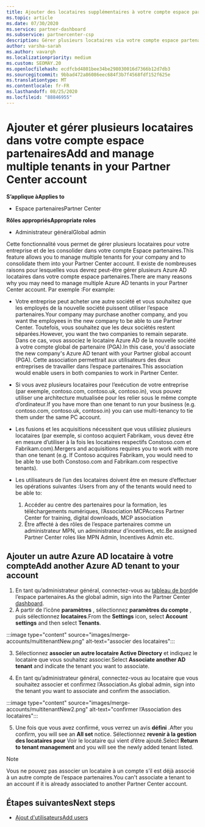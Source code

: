 ```yaml
---
title: Ajouter des locataires supplémentaires à votre compte espace partenaires
ms.topic: article
ms.date: 07/30/2020
ms.service: partner-dashboard
ms.subservice: partnercenter-csp
description: Gérer plusieurs locataires via votre compte espace partenaires
author: varsha-sarah
ms.author: vavargh
ms.localizationpriority: medium
ms.custom: SEOMAY.20
ms.openlocfilehash: ecdfcbd4801bee34be298030016d7366b12d7db3
ms.sourcegitcommit: 9bbad472a86086eec684f3b7f4568fdf152f625e
ms.translationtype: MT
ms.contentlocale: fr-FR
ms.lasthandoff: 08/25/2020
ms.locfileid: "88846955"
---
```

# <a name="add-and-manage-multiple-tenants-in-your-partner-center-account"></a><span data-ttu-id="0ada5-103">Ajouter et gérer plusieurs locataires dans votre compte espace partenaires</span><span class="sxs-lookup"><span data-stu-id="0ada5-103">Add and manage multiple tenants in your Partner Center account</span></span>

<span data-ttu-id="0ada5-104">**S’applique à**</span><span class="sxs-lookup"><span data-stu-id="0ada5-104">**Applies to**</span></span>

- <span data-ttu-id="0ada5-105">Espace partenaires</span><span class="sxs-lookup"><span data-stu-id="0ada5-105">Partner Center</span></span>

<span data-ttu-id="0ada5-106">**Rôles appropriés**</span><span class="sxs-lookup"><span data-stu-id="0ada5-106">**Appropriate roles**</span></span>

- <span data-ttu-id="0ada5-107">Administrateur général</span><span class="sxs-lookup"><span data-stu-id="0ada5-107">Global admin</span></span>

<span data-ttu-id="0ada5-108">Cette fonctionnalité vous permet de gérer plusieurs locataires pour votre entreprise et de les consolider dans votre compte Espace partenaires.</span><span class="sxs-lookup"><span data-stu-id="0ada5-108">This feature allows you to manage multiple tenants for your company and to consolidate them into your Partner Center account.</span></span> <span data-ttu-id="0ada5-109">Il existe de nombreuses raisons pour lesquelles vous devrez peut-être gérer plusieurs Azure AD locataires dans votre compte espace partenaires.</span><span class="sxs-lookup"><span data-stu-id="0ada5-109">There are many reasons why you may need to manage multiple Azure AD tenants in your Partner Center account.</span></span> <span data-ttu-id="0ada5-110">Par exemple :</span><span class="sxs-lookup"><span data-stu-id="0ada5-110">For example:</span></span>

- <span data-ttu-id="0ada5-111">Votre entreprise peut acheter une autre société et vous souhaitez que les employés de la nouvelle société puissent utiliser l’espace partenaires.</span><span class="sxs-lookup"><span data-stu-id="0ada5-111">Your company may purchase another company, and you want the employees in the new company to be able to use Partner Center.</span></span> <span data-ttu-id="0ada5-112">Toutefois, vous souhaitez que les deux sociétés restent séparées.</span><span class="sxs-lookup"><span data-stu-id="0ada5-112">However, you want the two companies to remain separate.</span></span> <span data-ttu-id="0ada5-113">Dans ce cas, vous associez le locataire Azure AD de la nouvelle société à votre compte global de partenaire (PGA).</span><span class="sxs-lookup"><span data-stu-id="0ada5-113">In this case, you'd associate the new company's Azure AD tenant with your Partner global account (PGA).</span></span> <span data-ttu-id="0ada5-114">Cette association permettrait aux utilisateurs des deux entreprises de travailler dans l’espace partenaires.</span><span class="sxs-lookup"><span data-stu-id="0ada5-114">This association would enable users in both companies to work in Partner Center.</span></span>

- <span data-ttu-id="0ada5-115">Si vous avez plusieurs locataires pour l’exécution de votre entreprise (par exemple, contoso.com, contoso.uk, contoso.in), vous pouvez utiliser une architecture mutualisée pour les relier sous le même compte d’ordinateur.</span><span class="sxs-lookup"><span data-stu-id="0ada5-115">If you have more than one tenant to run your business (e.g. contoso.com, contoso.uk, contoso.in) you can use multi-tenancy to tie them under the same PC account.</span></span>

- <span data-ttu-id="0ada5-116">Les fusions et les acquisitions nécessitent que vous utilisiez plusieurs locataires (par exemple, si contoso acquiert Fabrikam, vous devez être en mesure d’utiliser à la fois les locataires respectifs Constoso.com et Fabrikam.com).</span><span class="sxs-lookup"><span data-stu-id="0ada5-116">Mergers and acquisitions requires you to work with more than one tenant (e.g. If Contoso acquires Fabrikam, you would need to be able to use both Constoso.com and Fabrikam.com respective tenants).</span></span>

- <span data-ttu-id="0ada5-117">Les utilisateurs de l’un des locataires doivent être en mesure d’effectuer les opérations suivantes :</span><span class="sxs-lookup"><span data-stu-id="0ada5-117">Users from any of the tenants would need to be able to:</span></span>
    1.  <span data-ttu-id="0ada5-118">Accéder au centre des partenaires pour la formation, les téléchargements numériques, l’Association MCP</span><span class="sxs-lookup"><span data-stu-id="0ada5-118">Access Partner Center for training, digital downloads, MCP association</span></span>
    2.  <span data-ttu-id="0ada5-119">Être affecté à des rôles de l’espace partenaires comme un administrateur MPN, un administrateur d’incentives, etc.</span><span class="sxs-lookup"><span data-stu-id="0ada5-119">Be assigned Partner Center roles like MPN Admin, Incentives Admin etc.</span></span>


## <a name="add-another-azure-ad-tenant-to-your-account"></a><span data-ttu-id="0ada5-120">Ajouter un autre Azure AD locataire à votre compte</span><span class="sxs-lookup"><span data-stu-id="0ada5-120">Add another Azure AD tenant to your account</span></span>

1. <span data-ttu-id="0ada5-121">En tant qu’administrateur général, connectez-vous au [tableau de bord](https://partner.microsoft.com/dashboard)de l’espace partenaires.</span><span class="sxs-lookup"><span data-stu-id="0ada5-121">As the global admin, sign into the Partner Center [dashboard](https://partner.microsoft.com/dashboard).</span></span>
1. <span data-ttu-id="0ada5-122">À partir de l’icône **paramètres** , sélectionnez **paramètres du compte** , puis sélectionnez **locataires**.</span><span class="sxs-lookup"><span data-stu-id="0ada5-122">From the **Settings** icon, select **Account settings** and then select **Tenants**.</span></span>
 
:::image type="content" source="images/merge-accounts/multitenantNew.png" alt-text="associer des locataires"::: 

3. <span data-ttu-id="0ada5-124">Sélectionnez **associer un autre locataire Active Directory** et indiquez le locataire que vous souhaitez associer.</span><span class="sxs-lookup"><span data-stu-id="0ada5-124">Select **Associate another AD tenant** and indicate the tenant you want to associate.</span></span>

1. <span data-ttu-id="0ada5-125">En tant qu’administrateur général, connectez-vous au locataire que vous souhaitez associer et confirmez l’Association.</span><span class="sxs-lookup"><span data-stu-id="0ada5-125">As global admin, sign into the tenant you want to associate and confirm the association.</span></span> 

:::image type="content" source="images/merge-accounts/multitenantNew2.png" alt-text="confirmer l’Association des locataires"::: 

5. <span data-ttu-id="0ada5-127">Une fois que vous avez confirmé, vous verrez un avis **défini** .</span><span class="sxs-lookup"><span data-stu-id="0ada5-127">After you confirm, you will see an **All set** notice.</span></span>  <span data-ttu-id="0ada5-128">Sélectionnez **revenir à la gestion des locataires pour** Voir le locataire qui vient d’être ajouté.</span><span class="sxs-lookup"><span data-stu-id="0ada5-128">Select **Return to tenant management** and you will see the newly added tenant listed.</span></span> 
 

>[!NOTE]
><span data-ttu-id="0ada5-129">Vous ne pouvez pas associer un locataire à un compte s’il est déjà associé à un autre compte de l’espace partenaires.</span><span class="sxs-lookup"><span data-stu-id="0ada5-129">You can't associate a tenant to an account if it is already associated to another Partner Center account.</span></span>

 
## <a name="next-steps"></a><span data-ttu-id="0ada5-130">Étapes suivantes</span><span class="sxs-lookup"><span data-stu-id="0ada5-130">Next steps</span></span>

- [<span data-ttu-id="0ada5-131">Ajout d'utilisateurs</span><span class="sxs-lookup"><span data-stu-id="0ada5-131">Add users</span></span>](create-user-accounts-and-set-permissions.md)
